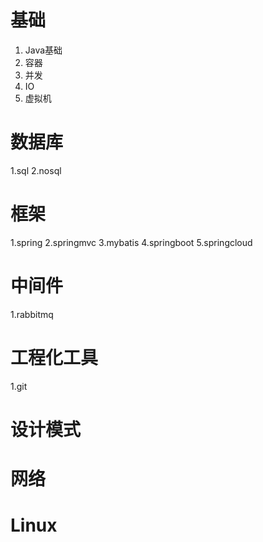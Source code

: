# 基础
  1. Java基础
  2. 容器
  3. 并发
  4. IO
  5. 虚拟机
# 数据库
  1.sql
  2.nosql
# 框架
  1.spring
  2.springmvc
  3.mybatis
  4.springboot
  5.springcloud
# 中间件
  1.rabbitmq
# 工程化工具
  1.git
# 设计模式
# 网络
# Linux
